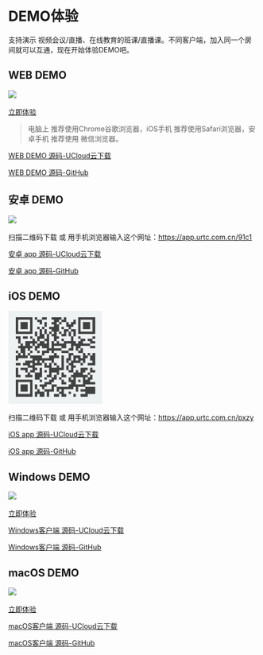 #  DEMO体验

支持演示 视频会议/直播、在线教育的班课/直播课。不同客户端，加入同一个房间就可以互通，现在开始体验DEMO吧。

## WEB DEMO

![](/images/demoImage/webImage.png)

[立即体验](https://web.urtc.com.cn/) 

> 电脑上 推荐使用Chrome谷歌浏览器，iOS手机 推荐使用Safari浏览器，安卓手机 推荐使用 微信浏览器。

[WEB DEMO 源码-UCloud云下载](http://urtcdemo.ufile.ucloud.com.cn/demo源码/urtc-web-demo-main-20210525.zip) 

[WEB DEMO 源码-GitHub](https://github.com/ucloud/urtc-web-demo) 


## 安卓 DEMO

![](/images/demoImage/andrioddemo0409.png)

扫描二维码下载 或 用手机浏览器输入这个网址：https://app.urtc.com.cn/91c1 

[安卓 app 源码-UCloud云下载](http://urtcdemo.ufile.ucloud.com.cn/demo源码/urtc-android-demo-master-20210527.zip) 

[安卓 app 源码-GitHub](https://github.com/ucloud/urtc-android-demo) 

## iOS DEMO

![](/images/demoImage/iOSdemoV1.3.png)

扫描二维码下载 或 用手机浏览器输入这个网址：https://app.urtc.com.cn/pxzy

[iOS app 源码-UCloud云下载](http://urtcdemo.cn-bj.ufileos.com/demo%E6%BA%90%E7%A0%81%2Furtc-ios-demo-master-20200831.zip)

[iOS app 源码-GitHub](https://github.com/ucloud/urtc-ios-demo)

## Windows DEMO

![](/images/demoImage/windowsImage.png)

[立即体验](http://urtcdemo.ufile.ucloud.com.cn/setup-20201224.zip) 

[Windows客户端 源码-UCloud云下载](http://urtcdemo.ufile.ucloud.com.cn/demo源码/urtc-win-demo-master-20210301.zip)

[Windows客户端 源码-GitHub](https://github.com/ucloud/urtc-win-demo)

## macOS DEMO

![](/images/demoImage/macOSImage.png)

[立即体验](http://urtcdemo.ufile.ucloud.com.cn/URTCmacOS-v1.2.0.zip) 

[macOS客户端 源码-UCloud云下载](http://urtcdemo.ufile.ucloud.com.cn/demo%E6%BA%90%E7%A0%81%2Furtc-mac-demo-master-20201111.zip)

[macOS客户端 源码-GitHub](https://github.com/ucloud/urtc-mac-demo)
